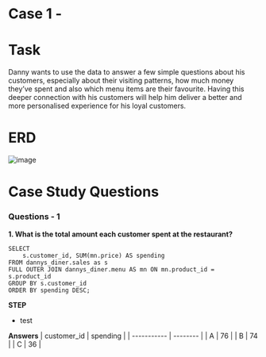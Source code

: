 # Case 1 -

# Task
Danny wants to use the data to answer a few simple questions about his customers, especially about their visiting patterns, how much money they’ve spent and also which menu items are their favourite. Having this deeper connection with his customers will help him deliver a better and more personalised experience for his loyal customers.

# ERD
![image](https://github.com/user-attachments/assets/d82802fb-12ca-41b4-90a9-9916e16b50c8)

# Case Study Questions

### Questions - 1
**1. What is the total amount each customer spent at the restaurant?**
```
SELECT
	s.customer_id, SUM(mn.price) AS spending
FROM dannys_diner.sales as s
FULL OUTER JOIN dannys_diner.menu AS mn ON mn.product_id = s.product_id
GROUP BY s.customer_id
ORDER BY spending DESC;
```
**STEP**
- test

**Answers**
| customer_id | spending |
| ----------- | -------- |
| A           | 76       |
| B           | 74       |
| C           | 36       |
